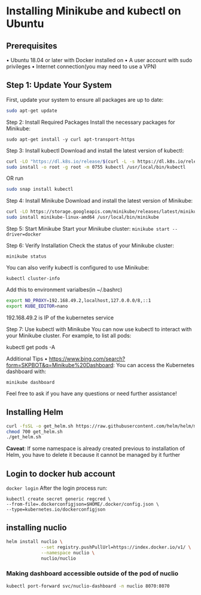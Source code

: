 # Installing Minikube and kubectl on Ubuntu

## Prerequisites
•  Ubuntu 18.04 or later with Docker installed on
•  A user account with sudo privileges
•  Internet connection(you may need to use a VPN)



## Step 1: Update Your System
First, update your system to ensure all packages are up to date:
```sh
sudo apt-get update
```
Step 2: Install Required Packages
Install the necessary packages for Minikube:
```
sudo apt-get install -y curl apt-transport-https
```

Step 3: Install kubectl
Download and install the latest version of kubectl:
```sh
curl -LO "https://dl.k8s.io/release/$(curl -L -s https://dl.k8s.io/release/stable.txt)/bin/linux/amd64/kubectl"
sudo install -o root -g root -m 0755 kubectl /usr/local/bin/kubectl
```

OR run 
```sh
sudo snap install kubectl
```
Step 4: Install Minikube
Download and install the latest version of Minikube:

```sh
curl -LO https://storage.googleapis.com/minikube/releases/latest/minikube-linux-amd64
sudo install minikube-linux-amd64 /usr/local/bin/minikube
```
Step 5: Start Minikube
Start your Minikube cluster:
`
minikube start --driver=docker
`

Step 6: Verify Installation
Check the status of your Minikube cluster:

`minikube status`

You can also verify kubectl is configured to use Minikube:

`kubectl cluster-info`

Add this to environment varialbes(in ~/.bashrc)
```sh
export NO_PROXY=192.168.49.2,localhost,127.0.0.0/8,::1
export KUBE_EDITOR=nano

```
192.168.49.2 is IP of the kubernetes service

Step 7: Use kubectl with Minikube
You can now use kubectl to interact with your Minikube cluster. For example, to list all pods:

kubectl get pods -A

Additional Tips
•  https://www.bing.com/search?form=SKPBOT&q=Minikube%20Dashboard: You can access the Kubernetes dashboard with:

`minikube dashboard`


Feel free to ask if you have any questions or need further assistance!

## Installing Helm

```sh
curl -fsSL -o get_helm.sh https://raw.githubusercontent.com/helm/helm/main/scripts/get-helm-3
chmod 700 get_helm.sh
./get_helm.sh
```
**Caveat**: If some namespace is already created previous to installation of Helm, you have to delete it because it cannot be managed by it further


## Login to docker hub account
`docker login`
After the login process run:
```SH
kubectl create secret generic regcred \
--from-file=.dockerconfigjson=$HOME/.docker/config.json \
--type=kubernetes.io/dockerconfigjson
```

## installing nuclio
```sh
helm install nuclio \
             --set registry.pushPullUrl=https://index.docker.io/v1/ \
             --namespace nuclio \
             nuclio/nuclio

```

### Making dashboard accessible outside of the pod of nuclio
```sh 
kubectl port-forward svc/nuclio-dashboard -n nuclio 8070:8070
```
